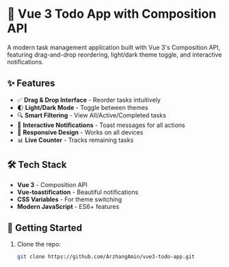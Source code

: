 # 🚀 Vue 3 Todo App with Composition API

A modern task management application built with Vue 3's Composition API, featuring drag-and-drop reordering, light/dark theme toggle, and interactive notifications.

## ✨ Features

- ✅ **Drag & Drop Interface** - Reorder tasks intuitively
- 🌓 **Light/Dark Mode** - Toggle between themes
- 🔍 **Smart Filtering** - View All/Active/Completed tasks
- 📝 **Interactive Notifications** - Toast messages for all actions
- 📱 **Responsive Design** - Works on all devices
- 📊 **Live Counter** - Tracks remaining tasks

## 🛠️ Tech Stack

- **Vue 3** - Composition API
- **Vue-toastification** - Beautiful notifications
- **CSS Variables** - For theme switching
- **Modern JavaScript** - ES6+ features

## 🚀 Getting Started

1. Clone the repo:
   ```bash
   git clone https://github.com/ArzhangAmin/vue3-todo-app.git
